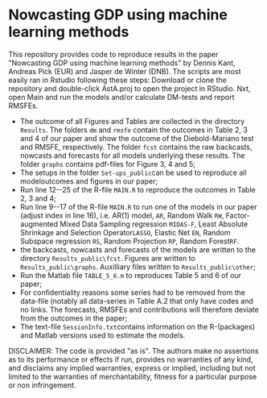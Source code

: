 # Nowcasting GDP using machine learning methods

This repository provides code to reproduce results in the paper "Nowcasting
GDP using machine learning methods" by Dennis Kant, Andreas Pick (EUR) and
Jasper de Winter (DNB). The scripts are most easily ran in Rstudio following
these steps: Download or clone the repository and double-click AstA.proj to
open the project in RStudio. Nxt, open Main and run the models and/or
calculate DM-tests and report RMSFEs.

* The outcome of all Figures and Tables are collected in the directory
  `Results`. The folders `dm` and `rmsfe` contain the outcomes in Table 2, 3
  and 4 of our paper and show the outcome of the Diebold-Mariano test and
  RMSFE, respectively. The folder `fcst` contains the raw backcasts, nowcasts
  and forecasts for all models underlying these results. The folder `graphs`
  contains pdf-files for Figure 3, 4 and 5;
* The setups in the folder `Set-ups_public`can be used to reproduce all
  modeloutcomes and figures in our paper;
* Run line 12--25 of the R-file `MAIN.R` to reproduce the outcomes in Table 2,
  3 and 4; 
* Run line 9--17  of the R-file `MAIN.R` to run one of the models in our
  paper (adjust index in line 16), i.e. AR(1) model, `AR`, Random Walk
  `RW`, Factor-augmented Mixed Data Sampling regression `MIDAS-F`, Least
  Absolute Shrinkage and Selection Operator`LASSO`, Elastic Net `EN`, Random
  Subspace regression `RS`, Random Projection `RP`, Random Forest`RF`. 
* the backcasts, nowcasts and forecasts of the models are written to the
  directory `Results_public\fcst`. Figures are written to
  `Results_public\graphs`. Auxilliary files written to
  `Results_public\other`;
* Run the Matlab file `TABLE_5_6.m` to reproduces Table 5 and 6 of our paper;
* For confidentiality reasons some series had to be removed from the
  data-file (notably all data-series in Table A.2 that only have codes and no
  links. The forecasts, RMSFEs and contributions will therefore deviate from
  the outcomes in the paper;
* The text-file `SessionInfo.txt`contains information on the R-(packages) and
  Matlab versions used to estimate the models.

DISCLAIMER: The code is provided "as is". The authors make no assertions as to
its performance or effects if run, provides no warranties of any kind, and
disclaims any implied warranties, express or implied, including but not
limited to the warranties of merchantability, fitness for a particular
purpose or non infringement.